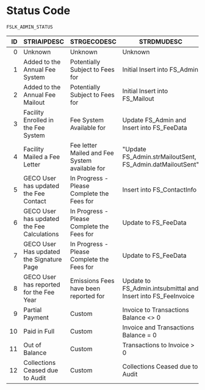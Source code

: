 # Status Code

`FSLK_ADMIN_STATUS`

|  ID | STRIAIPDESC                                | STRGECODESC                                    | STRDMUDESC                                                    |
| --: | ------------------------------------------ | ---------------------------------------------- | ------------------------------------------------------------- |
|   0 | Unknown                                    | Unknown                                        | Unknown                                                       |
|   1 | Added to the Annual Fee System             | Potentially Subject to Fees for                | Initial Insert into FS_Admin                                  |
|   2 | Added to the Annual Fee Mailout            | Potentially Subject to Fees for                | Initial Insert into FS_Mailout                                |
|   3 | Facility Enrolled in the Fee System        | Fee System Available for                       | Update FS_Admin and Insert into FS_FeeData                    |
|   4 | Facility Mailed a Fee Letter               | Fee letter Mailed and Fee System available for | "Update FS_Admin.strMailoutSent, FS_Admin.datMailoutSent"     |
|   5 | GECO User has updated the Fee Contact      | In Progress - Please Complete the Fees for     | Insert into FS_ContactInfo                                    |
|   6 | GECO User has updated the Fee Calculations | In Progress - Please Complete the Fees for     | Update to FS_FeeData                                          |
|   7 | GECO User Has updated the Signature Page   | In Progress - Please Complete the Fees for     | Update to FS_FeeData                                          |
|   8 | GECO User has reported for the Fee Year    | Emissions Fees have been reported for          | Update to FS_Admin.intsubmittal and Insert into FS_FeeInvoice |
|   9 | Partial Payment                            | Custom                                         | Invoice to Transactions Balance <> 0                          |
|  10 | Paid in Full                               | Custom                                         | Invoice and Transactions Balance = 0                          |
|  11 | Out of Balance                             | Custom                                         | Transactions to Invoice > 0                                   |
|  12 | Collections Ceased due to Audit            | Custom                                         | Collections Ceased due to Audit                               |
